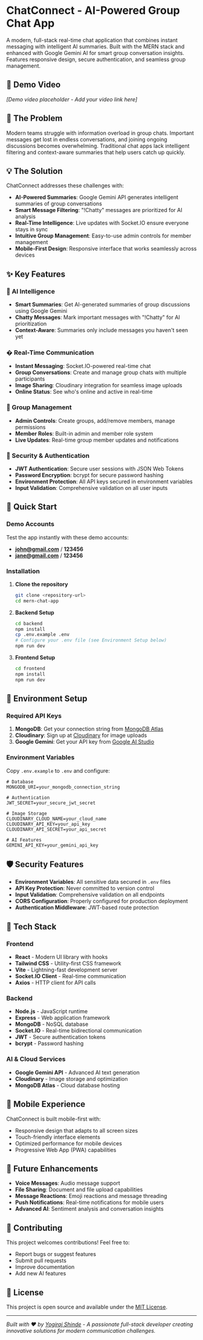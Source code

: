 # ChatConnect - AI-Powered Group Chat App

A modern, full-stack real-time chat application that combines instant messaging with intelligent AI summaries. Built with the MERN stack and enhanced with Google Gemini AI for smart group conversation insights. Features responsive design, secure authentication, and seamless group management.

## 🎥 Demo Video

*[Demo video placeholder - Add your video link here]*

## 🎯 The Problem

Modern teams struggle with information overload in group chats. Important messages get lost in endless conversations, and joining ongoing discussions becomes overwhelming. Traditional chat apps lack intelligent filtering and context-aware summaries that help users catch up quickly.

## 💡 The Solution

ChatConnect addresses these challenges with:

- **AI-Powered Summaries**: Google Gemini API generates intelligent summaries of group conversations
- **Smart Message Filtering**: "!Chatty" messages are prioritized for AI analysis
- **Real-Time Intelligence**: Live updates with Socket.IO ensure everyone stays in sync
- **Intuitive Group Management**: Easy-to-use admin controls for member management
- **Mobile-First Design**: Responsive interface that works seamlessly across devices

## ✨ Key Features

### 🤖 AI Intelligence
- **Smart Summaries**: Get AI-generated summaries of group discussions using Google Gemini
- **Chatty Messages**: Mark important messages with "!Chatty" for AI prioritization
- **Context-Aware**: Summaries only include messages you haven't seen yet

### � Real-Time Communication
- **Instant Messaging**: Socket.IO-powered real-time chat
- **Group Conversations**: Create and manage group chats with multiple participants
- **Image Sharing**: Cloudinary integration for seamless image uploads
- **Online Status**: See who's online and active in real-time

### 👥 Group Management
- **Admin Controls**: Create groups, add/remove members, manage permissions
- **Member Roles**: Built-in admin and member role system
- **Live Updates**: Real-time group member updates and notifications

### 🔐 Security & Authentication
- **JWT Authentication**: Secure user sessions with JSON Web Tokens
- **Password Encryption**: bcrypt for secure password hashing
- **Environment Protection**: All API keys secured in environment variables
- **Input Validation**: Comprehensive validation on all user inputs

## 🚀 Quick Start

### Demo Accounts
Test the app instantly with these demo accounts:
- **john@gmail.com** / **123456**
- **jane@gmail.com** / **123456**

### Installation

1. **Clone the repository**
   ```bash
   git clone <repository-url>
   cd mern-chat-app
   ```

2. **Backend Setup**
   ```bash
   cd backend
   npm install
   cp .env.example .env
   # Configure your .env file (see Environment Setup below)
   npm run dev
   ```

3. **Frontend Setup**
   ```bash
   cd frontend
   npm install
   npm run dev
   ```

## 🔧 Environment Setup

### Required API Keys

1. **MongoDB**: Get your connection string from [MongoDB Atlas](https://cloud.mongodb.com/)
2. **Cloudinary**: Sign up at [Cloudinary](https://cloudinary.com/) for image uploads
3. **Google Gemini**: Get your API key from [Google AI Studio](https://makersuite.google.com/app/apikey)

### Environment Variables

Copy `.env.example` to `.env` and configure:

```env
# Database
MONGODB_URI=your_mongodb_connection_string

# Authentication
JWT_SECRET=your_secure_jwt_secret

# Image Storage
CLOUDINARY_CLOUD_NAME=your_cloud_name
CLOUDINARY_API_KEY=your_api_key
CLOUDINARY_API_SECRET=your_api_secret

# AI Features
GEMINI_API_KEY=your_gemini_api_key
```

## 🛡️ Security Features

- **Environment Variables**: All sensitive data secured in `.env` files
- **API Key Protection**: Never committed to version control
- **Input Validation**: Comprehensive validation on all endpoints
- **CORS Configuration**: Properly configured for production deployment
- **Authentication Middleware**: JWT-based route protection

## 🎨 Tech Stack

### Frontend
- **React** - Modern UI library with hooks
- **Tailwind CSS** - Utility-first CSS framework
- **Vite** - Lightning-fast development server
- **Socket.IO Client** - Real-time communication
- **Axios** - HTTP client for API calls

### Backend
- **Node.js** - JavaScript runtime
- **Express** - Web application framework
- **MongoDB** - NoSQL database
- **Socket.IO** - Real-time bidirectional communication
- **JWT** - Secure authentication tokens
- **bcrypt** - Password hashing

### AI & Cloud Services
- **Google Gemini API** - Advanced AI text generation
- **Cloudinary** - Image storage and optimization
- **MongoDB Atlas** - Cloud database hosting

## 📱 Mobile Experience

ChatConnect is built mobile-first with:
- Responsive design that adapts to all screen sizes
- Touch-friendly interface elements
- Optimized performance for mobile devices
- Progressive Web App (PWA) capabilities

## 🔮 Future Enhancements

- **Voice Messages**: Audio message support
- **File Sharing**: Document and file upload capabilities
- **Message Reactions**: Emoji reactions and message threading
- **Push Notifications**: Real-time notifications for mobile users
- **Advanced AI**: Sentiment analysis and conversation insights

## 🤝 Contributing

This project welcomes contributions! Feel free to:
- Report bugs or suggest features
- Submit pull requests
- Improve documentation
- Add new AI features

## 📄 License

This project is open source and available under the [MIT License](LICENSE).

---

*Built with ❤️ by [Yogiraj Shinde](https://github.com/yogirajshinde) - A passionate full-stack developer creating innovative solutions for modern communication challenges.*
